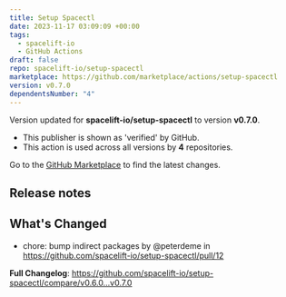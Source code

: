 ```yaml
---
title: Setup Spacectl
date: 2023-11-17 03:09:09 +00:00
tags:
  - spacelift-io
  - GitHub Actions
draft: false
repo: spacelift-io/setup-spacectl
marketplace: https://github.com/marketplace/actions/setup-spacectl
version: v0.7.0
dependentsNumber: "4"
---
```



Version updated for **spacelift-io/setup-spacectl** to version **v0.7.0**.
- This publisher is shown as 'verified' by GitHub.
- This action is used across all versions by **4** repositories.

Go to the [GitHub Marketplace](https://github.com/marketplace/actions/setup-spacectl) to find the latest changes.

## Release notes

## What's Changed
* chore: bump indirect packages by @peterdeme in https://github.com/spacelift-io/setup-spacectl/pull/12


**Full Changelog**: https://github.com/spacelift-io/setup-spacectl/compare/v0.6.0...v0.7.0
